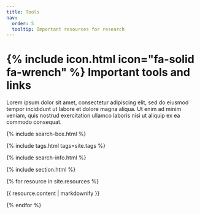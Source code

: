 ```yaml
---
title: Tools
nav:
  order: 5
  tooltip: Important resources for research
---
```


# {% include icon.html icon="fa-solid fa-wrench" %} Important tools and links

Lorem ipsum dolor sit amet, consectetur adipiscing elit, sed do eiusmod tempor incididunt ut labore et dolore magna aliqua.
Ut enim ad minim veniam, quis nostrud exercitation ullamco laboris nisi ut aliquip ex ea commodo consequat.


{% include search-box.html %}

{% include tags.html tags=site.tags %}

{% include search-info.html %}

{% include section.html %}

{% for resource in site.resources %}

  </h2>
  <p>{{ resource.content | markdownify }}</p>
{% endfor %}

